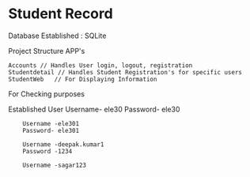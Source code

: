 # Student Record
Database Established : SQLite

Project Structure
    APP's
    
    Accounts // Handles User login, logout, registration
    Studentdetail // Handles Student Registration's for specific users
    StudentWeb   // For Displaying Information
    
For Checking purposes
  
Established User
        Username- ele30 
        Password- ele30

        Username -ele301
        Password- ele301

        Username -deepak.kumar1
        Password -1234

        Username -sagar123

